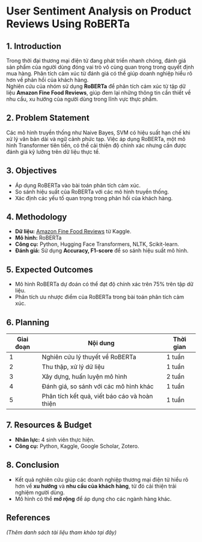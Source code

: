 # User Sentiment Analysis on Product Reviews Using RoBERTa  

## 1. Introduction  
Trong thời đại thương mại điện tử đang phát triển nhanh chóng, đánh giá sản phẩm của người dùng đóng vai trò vô cùng quan trọng trong quyết định mua hàng. Phân tích cảm xúc từ đánh giá có thể giúp doanh nghiệp hiểu rõ hơn về phản hồi của khách hàng.  
Nghiên cứu của nhóm sử dụng **RoBERTa** để phân tích cảm xúc từ tập dữ liệu **Amazon Fine Food Reviews**, giúp đem lại những thông tin cần thiết về nhu cầu, xu hướng của người dùng trong lĩnh vực thực phẩm.  

## 2. Problem Statement  
Các mô hình truyền thống như Naive Bayes, SVM có hiệu suất hạn chế khi xử lý văn bản dài và ngữ cảnh phức tạp. Việc áp dụng RoBERTa, một mô hình Transformer tiên tiến, có thể cải thiện độ chính xác nhưng cần được đánh giá kỹ lưỡng trên dữ liệu thực tế.  

## 3. Objectives  
- Áp dụng RoBERTa vào bài toán phân tích cảm xúc.  
- So sánh hiệu suất của RoBERTa với các mô hình truyền thống.  
- Xác định các yếu tố quan trọng trong phản hồi của khách hàng.  

## 4. Methodology  
- **Dữ liệu:** [Amazon Fine Food Reviews](https://www.kaggle.com/snap/amazon-fine-food-reviews) từ Kaggle.  
- **Mô hình:** RoBERTa  
- **Công cụ:** Python, Hugging Face Transformers, NLTK, Scikit-learn.  
- **Đánh giá:** Sử dụng **Accuracy, F1-score** để so sánh hiệu suất mô hình.  

## 5. Expected Outcomes  
- Mô hình RoBERTa dự đoán có thể đạt độ chính xác trên 75% trên tập dữ liệu.  
- Phân tích ưu nhược điểm của RoBERTa trong bài toán phân tích cảm xúc.

## 6. Planning  
| **Giai đoạn** | **Nội dung** | **Thời gian** |
|--------------|-------------|--------------|
| 1 | Nghiên cứu lý thuyết về RoBERTa | 1 tuần |
| 2 | Thu thập, xử lý dữ liệu | 1 tuần |
| 3 | Xây dựng, huấn luyện mô hình | 2 tuần |
| 4 | Đánh giá, so sánh với các mô hình khác | 1 tuần |
| 5 | Phân tích kết quả, viết báo cáo và hoàn thiện | 1 tuần |

## 7. Resources & Budget  
- **Nhân lực:** 4 sinh viên thực hiện.  
- **Công cụ:** Python, Kaggle, Google Scholar, Zotero.  

## 8. Conclusion  
- Kết quả nghiên cứu giúp các doanh nghiệp thương mại điện tử hiểu rõ hơn về **xu hướng** và **nhu cầu của khách hàng**, từ đó cải thiện trải nghiệm người dùng.  
- Mô hình có thể **mở rộng** để áp dụng cho các ngành hàng khác.  

## References  
_(Thêm danh sách tài liệu tham khảo tại đây)_
